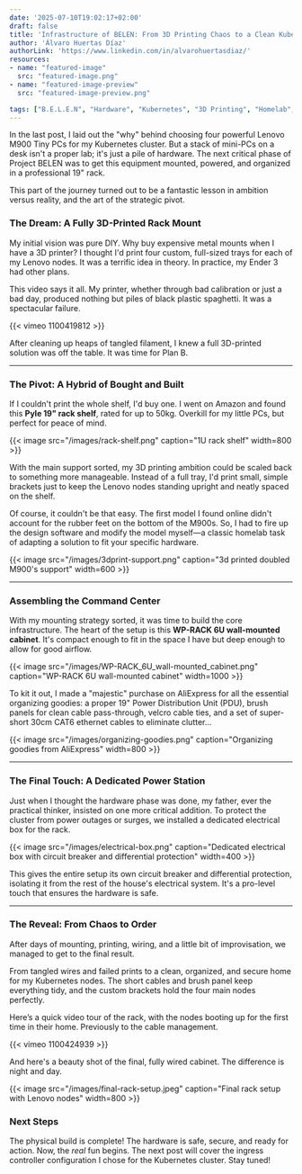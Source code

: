 ```yaml
---
date: '2025-07-10T19:02:17+02:00'
draft: false
title: 'Infrastructure of BELEN: From 3D Printing Chaos to a Clean Kubernetes Rack'
author: 'Álvaro Huertas Díaz'
authorLink: 'https://www.linkedin.com/in/alvarohuertasdiaz/'
resources:
- name: "featured-image"
  src: "featured-image.png"
- name: "featured-image-preview"
  src: "featured-image-preview.png"

tags: ["B.E.L.E.N", "Hardware", "Kubernetes", "3D Printing", "Homelab", "Bare Metal"]
---
```



In the last post, I laid out the "why" behind choosing four powerful Lenovo M900 Tiny PCs for my Kubernetes cluster. But a stack of mini-PCs on a desk isn't a proper lab; it's just a pile of hardware. The next critical phase of Project BELEN was to get this equipment mounted, powered, and organized in a professional 19" rack.

This part of the journey turned out to be a fantastic lesson in ambition versus reality, and the art of the strategic pivot.

### The Dream: A Fully 3D-Printed Rack Mount

My initial vision was pure DIY. Why buy expensive metal mounts when I have a 3D printer? I thought I'd print four custom, full-sized trays for each of my Lenovo nodes. It was a terrific idea in theory. In practice, my Ender 3 had other plans.

This video says it all. My printer, whether through bad calibration or just a bad day, produced nothing but piles of black plastic spaghetti. It was a spectacular failure.

{{< vimeo 1100419812 >}}

After cleaning up heaps of tangled filament, I knew a full 3D-printed solution was off the table. It was time for Plan B.

-----

### The Pivot: A Hybrid of Bought and Built

If I couldn't print the whole shelf, I'd buy one. I went on Amazon and found this **Pyle 19" rack shelf**, rated for up to 50kg. Overkill for my little PCs, but perfect for peace of mind.

{{< image src="/images/rack-shelf.png" caption="1U rack shelf" width=800 >}}

With the main support sorted, my 3D printing ambition could be scaled back to something more manageable. Instead of a full tray, I'd print small, simple brackets just to keep the Lenovo nodes standing upright and neatly spaced on the shelf.

Of course, it couldn't be that easy. The first model I found online didn't account for the rubber feet on the bottom of the M900s. So, I had to fire up the design software and modify the model myself—a classic homelab task of adapting a solution to fit your specific hardware.

{{< image src="/images/3dprint-support.png" caption="3d printed doubled M900's support" width=600 >}}


-----

### Assembling the Command Center

With my mounting strategy sorted, it was time to build the core infrastructure. The heart of the setup is this **WP-RACK 6U wall-mounted cabinet**. It's compact enough to fit in the space I have but deep enough to allow for good airflow.

{{< image src="/images/WP-RACK_6U_wall-mounted_cabinet.png" caption="WP-RACK 6U wall-mounted cabinet" width=1000 >}}

To kit it out, I made a "majestic" purchase on AliExpress for all the essential organizing goodies: a proper 19" Power Distribution Unit (PDU), brush panels for clean cable pass-through, velcro cable ties, and a set of super-short 30cm CAT6 ethernet cables to eliminate clutter...

{{< image src="/images/organizing-goodies.png" caption="Organizing goodies from AliExpress" width=800 >}}

-----

### The Final Touch: A Dedicated Power Station

Just when I thought the hardware phase was done, my father, ever the practical thinker, insisted on one more critical addition. To protect the cluster from power outages or surges, we installed a dedicated electrical box for the rack.

{{< image src="/images/electrical-box.png" caption="Dedicated electrical box with circuit breaker and differential protection" width=400 >}}

This gives the entire setup its own circuit breaker and differential protection, isolating it from the rest of the house's electrical system. It's a pro-level touch that ensures the hardware is safe.

-----

### The Reveal: From Chaos to Order

After days of mounting, printing, wiring, and a little bit of improvisation, we managed to get to the final result.

From tangled wires and failed prints to a clean, organized, and secure home for my Kubernetes nodes. The short cables and brush panel keep everything tidy, and the custom brackets hold the four main nodes perfectly.

Here’s a quick video tour of the rack, with the nodes booting up for the first time in their home. Previously to the cable management.

{{< vimeo 1100424939 >}}

And here's a beauty shot of the final, fully wired cabinet. The difference is night and day.

{{< image src="/images/final-rack-setup.jpeg" caption="Final rack setup with Lenovo nodes" width=800 >}}

### Next Steps

The physical build is complete\! The hardware is safe, secure, and ready for action. Now, the *real* fun begins. The next post will cover the ingress controller configuration I chose for the Kubernetes cluster. Stay tuned\!

